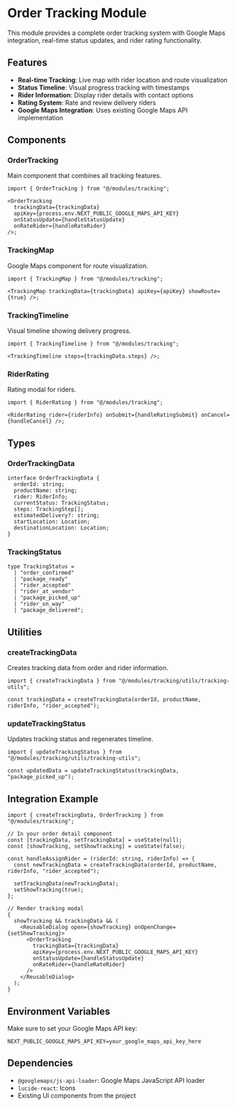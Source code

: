 # Order Tracking Module

This module provides a complete order tracking system with Google Maps integration, real-time status updates, and rider rating functionality.

## Features

- **Real-time Tracking**: Live map with rider location and route visualization
- **Status Timeline**: Visual progress tracking with timestamps
- **Rider Information**: Display rider details with contact options
- **Rating System**: Rate and review delivery riders
- **Google Maps Integration**: Uses existing Google Maps API implementation

## Components

### OrderTracking

Main component that combines all tracking features.

```tsx
import { OrderTracking } from "@/modules/tracking";

<OrderTracking
  trackingData={trackingData}
  apiKey={process.env.NEXT_PUBLIC_GOOGLE_MAPS_API_KEY}
  onStatusUpdate={handleStatusUpdate}
  onRateRider={handleRateRider}
/>;
```

### TrackingMap

Google Maps component for route visualization.

```tsx
import { TrackingMap } from "@/modules/tracking";

<TrackingMap trackingData={trackingData} apiKey={apiKey} showRoute={true} />;
```

### TrackingTimeline

Visual timeline showing delivery progress.

```tsx
import { TrackingTimeline } from "@/modules/tracking";

<TrackingTimeline steps={trackingData.steps} />;
```

### RiderRating

Rating modal for riders.

```tsx
import { RiderRating } from "@/modules/tracking";

<RiderRating rider={riderInfo} onSubmit={handleRatingSubmit} onCancel={handleCancel} />;
```

## Types

### OrderTrackingData

```tsx
interface OrderTrackingData {
  orderId: string;
  productName: string;
  rider: RiderInfo;
  currentStatus: TrackingStatus;
  steps: TrackingStep[];
  estimatedDelivery?: string;
  startLocation: Location;
  destinationLocation: Location;
}
```

### TrackingStatus

```tsx
type TrackingStatus =
  | "order_confirmed"
  | "package_ready"
  | "rider_accepted"
  | "rider_at_vendor"
  | "package_picked_up"
  | "rider_on_way"
  | "package_delivered";
```

## Utilities

### createTrackingData

Creates tracking data from order and rider information.

```tsx
import { createTrackingData } from "@/modules/tracking/utils/tracking-utils";

const trackingData = createTrackingData(orderId, productName, riderInfo, "rider_accepted");
```

### updateTrackingStatus

Updates tracking status and regenerates timeline.

```tsx
import { updateTrackingStatus } from "@/modules/tracking/utils/tracking-utils";

const updatedData = updateTrackingStatus(trackingData, "package_picked_up");
```

## Integration Example

```tsx
import { createTrackingData, OrderTracking } from "@/modules/tracking";

// In your order detail component
const [trackingData, setTrackingData] = useState(null);
const [showTracking, setShowTracking] = useState(false);

const handleAssignRider = (riderId: string, riderInfo) => {
  const newTrackingData = createTrackingData(orderId, productName, riderInfo, "rider_accepted");

  setTrackingData(newTrackingData);
  setShowTracking(true);
};

// Render tracking modal
{
  showTracking && trackingData && (
    <ReusableDialog open={showTracking} onOpenChange={setShowTracking}>
      <OrderTracking
        trackingData={trackingData}
        apiKey={process.env.NEXT_PUBLIC_GOOGLE_MAPS_API_KEY}
        onStatusUpdate={handleStatusUpdate}
        onRateRider={handleRateRider}
      />
    </ReusableDialog>
  );
}
```

## Environment Variables

Make sure to set your Google Maps API key:

```env
NEXT_PUBLIC_GOOGLE_MAPS_API_KEY=your_google_maps_api_key_here
```

## Dependencies

- `@googlemaps/js-api-loader`: Google Maps JavaScript API loader
- `lucide-react`: Icons
- Existing UI components from the project
